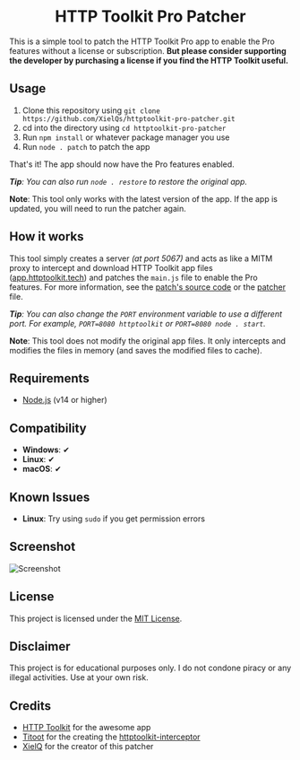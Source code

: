 <h1 align="center">HTTP Toolkit Pro Patcher</h1>

This is a simple tool to patch the HTTP Toolkit Pro app to enable the Pro features without a license or subscription. **But please consider supporting the developer by purchasing a license if you find the HTTP Toolkit useful.**

## Usage

1. Clone this repository using `git clone https://github.com/XielQs/httptoolkit-pro-patcher.git`
2. cd into the directory using `cd httptoolkit-pro-patcher`
3. Run `npm install` or whatever package manager you use
4. Run `node . patch` to patch the app

That's it! The app should now have the Pro features enabled.

***Tip**: You can also run `node . restore` to restore the original app.*

**Note**: This tool only works with the latest version of the app. If the app is updated, you will need to run the patcher again.

## How it works

This tool simply creates a server *(at port 5067)* and acts as like a MITM proxy to intercept and download HTTP Toolkit app files ([app.httptoolkit.tech](https://app.httptoolkit.tech)) and patches the `main.js` file to enable the Pro features. For more information, see the [patch's source code](patch.js) or the [patcher](index.js) file.

***Tip**: You can also change the `PORT` environment variable to use a different port. For example, `PORT=8080 httptoolkit` or `PORT=8080 node . start`.*

**Note**: This tool does not modify the original app files. It only intercepts and modifies the files in memory (and saves the modified files to cache).

## Requirements

- [Node.js](https://nodejs.org) (v14 or higher)

## Compatibility

- **Windows**: ✔
- **Linux**: ✔
- **macOS**: ✔

## Known Issues

- **Linux**: Try using `sudo` if you get permission errors

## Screenshot

![Screenshot](https://i.imgur.com/keYK7zR.png)

## License

This project is licensed under the [MIT License](LICENSE).

## Disclaimer

This project is for educational purposes only. I do not condone piracy or any illegal activities. Use at your own risk.

## Credits

- [HTTP Toolkit](https://httptoolkit.tech) for the awesome app
- [Titoot](https://github.com/Titoot) for the creating the [httptoolkit-interceptor](https://github.com/Titoot/httptoolkit-interceptor)
- [XielQ](https://github.com/XielQs) for the creator of this patcher
